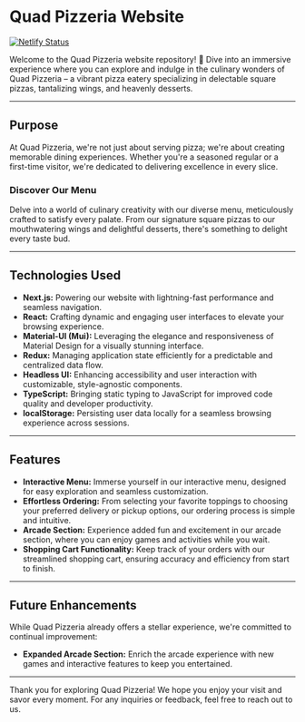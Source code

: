 # Quad Pizzeria Website

[![Netlify Status](https://api.netlify.com/api/v1/badges/438219ac-f657-42ac-9842-c4fad855361b/deploy-status)](https://app.netlify.com/sites/quad-pizzeria/deploys)

Welcome to the Quad Pizzeria website repository! 🍕 Dive into an immersive experience where you can explore and indulge in the culinary wonders of Quad Pizzeria – a vibrant pizza eatery specializing in delectable square pizzas, tantalizing wings, and heavenly desserts.

---

## Purpose

At Quad Pizzeria, we're not just about serving pizza; we're about creating memorable dining experiences. Whether you're a seasoned regular or a first-time visitor, we're dedicated to delivering excellence in every slice.

### Discover Our Menu

Delve into a world of culinary creativity with our diverse menu, meticulously crafted to satisfy every palate. From our signature square pizzas to our mouthwatering wings and delightful desserts, there's something to delight every taste bud.

---

## Technologies Used

- **Next.js:** Powering our website with lightning-fast performance and seamless navigation.
- **React:** Crafting dynamic and engaging user interfaces to elevate your browsing experience.
- **Material-UI (Mui):** Leveraging the elegance and responsiveness of Material Design for a visually stunning interface.
- **Redux:** Managing application state efficiently for a predictable and centralized data flow.
- **Headless UI:** Enhancing accessibility and user interaction with customizable, style-agnostic components.
- **TypeScript:** Bringing static typing to JavaScript for improved code quality and developer productivity.
- **localStorage:** Persisting user data locally for a seamless browsing experience across sessions.

---

## Features

- **Interactive Menu:** Immerse yourself in our interactive menu, designed for easy exploration and seamless customization.
- **Effortless Ordering:** From selecting your favorite toppings to choosing your preferred delivery or pickup options, our ordering process is simple and intuitive.
- **Arcade Section:** Experience added fun and excitement in our arcade section, where you can enjoy games and activities while you wait.
- **Shopping Cart Functionality:** Keep track of your orders with our streamlined shopping cart, ensuring accuracy and efficiency from start to finish.

---

## Future Enhancements

While Quad Pizzeria already offers a stellar experience, we're committed to continual improvement:

- **Expanded Arcade Section:** Enrich the arcade experience with new games and interactive features to keep you entertained.

---

Thank you for exploring Quad Pizzeria! We hope you enjoy your visit and savor every moment. For any inquiries or feedback, feel free to reach out to us.


